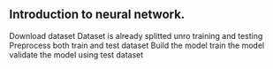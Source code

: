 ## Introduction to neural network.
Download dataset 
Dataset is already splitted unro training and testing
Preprocess both train and test dataset
Build the model
train the model
validate the model using test dataset
